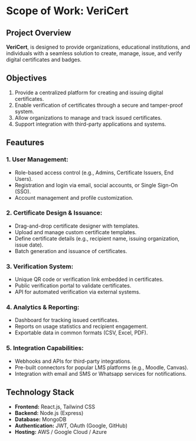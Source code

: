 # **Scope of Work: VeriCert**

## Project Overview

**VeriCert**, is designed to provide organizations, educational institutions, and individuals with a seamless solution to create, manage, issue, and verify digital certificates and badges.


## Objectives

1. Provide a centralized platform for creating and issuing digital certificates.
2. Enable verification of certificates through a secure and tamper-proof system.
3. Allow organizations to manage and track issued certificates.
4. Support integration with third-party applications and systems.


## Feautures

### 1. User Management:

  - Role-based access control (e.g., Admins, Certificate Issuers, End Users).
  - Registration and login via email, social accounts, or Single Sign-On (SSO).
  - Account management and profile customization.

### 2. Certificate Design & Issuance:

  - Drag-and-drop certificate designer with templates.
  - Upload and manage custom certificate templates.
  - Define certificate details (e.g., recipient name, issuing organization, issue date).
  - Batch generation and issuance of certificates.

### 3. Verification System:

  - Unique QR code or verification link embedded in certificates.
  - Public verification portal to validate certificates.
  - API for automated verification via external systems.

### 4. Analytics & Reporting:

  - Dashboard for tracking issued certificates.
  - Reports on usage statistics and recipient engagement.
  - Exportable data in common formats (CSV, Excel, PDF).

### 5. Integration Capabilities:

  - Webhooks and APIs for third-party integrations.
  - Pre-built connectors for popular LMS platforms (e.g., Moodle, Canvas).
  - Integration with email and SMS or Whatsapp services for notifications.

## Technology Stack
- **Frontend:** React.js, Tailwind CSS
- **Backend:**  Node.js (Express)
- **Database:** MongoDB
- **Authentication:** JWT, OAuth (Google, GitHub)
- **Hosting:** AWS / Google Cloud / Azure